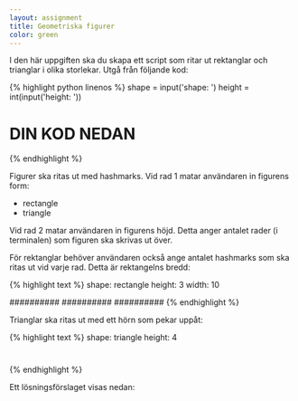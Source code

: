```yaml
---
layout: assignment
title: Geometriska figurer
color: green
---
```

I den här uppgiften ska du skapa ett script som ritar ut rektanglar och trianglar i olika storlekar. Utgå från följande kod:

{% highlight python linenos %}
shape = input('shape: ')
height = int(input('height: '))

# DIN KOD NEDAN
{% endhighlight %}

Figurer ska ritas ut med hashmarks. Vid rad 1 matar användaren in figurens form:

- rectangle
- triangle

Vid rad 2 matar användaren in figurens höjd. Detta anger antalet rader (i terminalen) som figuren ska skrivas ut över.

För rektanglar behöver användaren också ange antalet hashmarks som ska ritas ut vid varje rad. Detta är rektangelns bredd:

{% highlight text %}
shape: rectangle
height: 3
width: 10

##########
##########
##########
{% endhighlight %}

Trianglar ska ritas ut med ett hörn som pekar uppåt:

{% highlight text %}
shape: triangle
height: 4

#
##
###
####
{% endhighlight %}

Ett lösningsförslaget visas nedan:
